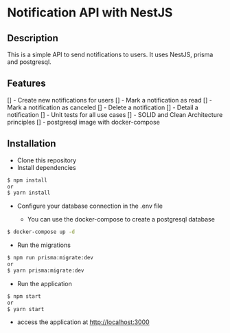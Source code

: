 # Notification API with NestJS

## Description

This is a simple API to send notifications to users. It uses NestJS, prisma and postgresql.

## Features

[] - Create new notifications for users
[] - Mark a notification as read
[] - Mark a notification as canceled
[] - Delete a notification
[] - Detail a notification
[] - Unit tests for all use cases
[] - SOLID and Clean Architecture principles
[] - postgresql image with docker-compose

## Installation

* Clone this repository
* Install dependencies

```bash
$ npm install 
or
$ yarn install
```

* Configure your database connection in the .env file

    - You can use the docker-compose to create a postgresql database

```bash
$ docker-compose up -d
```

* Run the migrations

```bash
$ npm run prisma:migrate:dev
or
$ yarn prisma:migrate:dev
```

* Run the application

```bash
$ npm start
or
$ yarn start
```

* access the application at <http://localhost:3000>
